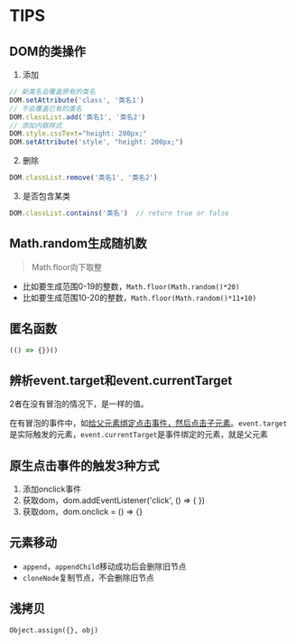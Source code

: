 # TIPS
## DOM的类操作
1. 添加
```js
// 新类名会覆盖原有的类名
DOM.setAttribute('class', '类名1')
// 不会覆盖已有的类名
DOM.classList.add('类名1', '类名2')
// 添加内联样式
DOM.style.cssText="height: 200px;"
DOM.setAttribute('style', "height: 200px;")
```
2. 删除
```js
DOM.classList.remove('类名1', '类名2')
```
3. 是否包含某类
```js
DOM.classList.contains('类名')  // return true or false
```
## Math.random生成随机数
> Math.floor向下取整
- 比如要生成范围0-19的整数，`Math.floor(Math.random()*20)`
- 比如要生成范围10-20的整数，`Math.floor(Math.random()*11+10)`
## 匿名函数
```js
(() => {})()
```
## 辨析event.target和event.currentTarget
2者在没有冒泡的情况下，是一样的值。

在有冒泡的事件中，如<u>给父元素绑定点击事件，然后点击子元素</u>。`event.target`是实际触发的元素，`event.currentTarget`是事件绑定的元素，就是父元素

## 原生点击事件的触发3种方式
1. 添加onclick事件
2. 获取dom，dom.addEventListener('click', () => {   })
3. 获取dom，dom.onclick = () => {}

## 元素移动
- `append`，`appendChild`移动成功后会删除旧节点
- `cloneNode`复制节点，不会删除旧节点
  
## 浅拷贝
`Object.assign({}, obj)`
